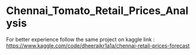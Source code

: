 # Chennai_Tomato_Retail_Prices_Analysis
For better experience follow the same project on kaggle link :  https://www.kaggle.com/code/dheerajkr1a1a/chennai-retail-prices-forecast
